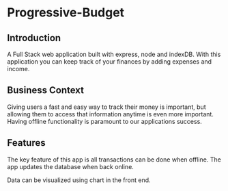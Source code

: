 # Progressive-Budget

## Introduction

A Full Stack web application built with express, node and indexDB. With this application you can keep track of your finances by adding expenses and income.

## Business Context

Giving users a fast and easy way to track their money is important, but allowing them to access that information anytime is even more important. Having offline functionality is paramount to our applications success.

## Features

The key feature of this app is all transactions can be done when offline. The app updates the database when back online.

Data can be visualized using chart in the front end.